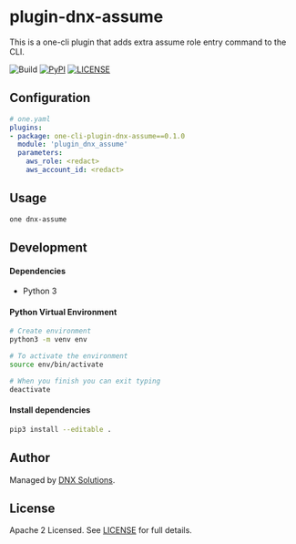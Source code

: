 # plugin-dnx-assume

This is a one-cli plugin that adds extra assume role entry command to the CLI.

![Build](https://github.com/DNXLabs/plugin-dnx-assume/workflows/Build/badge.svg)
[![PyPI](https://badge.fury.io/py/one-cli-plugin-dnx-assume.svg)](https://pypi.python.org/pypi/one-cli-plugin-dnx-assume/)
[![LICENSE](https://img.shields.io/github/license/DNXLabs/plugin-dnx-assume)](https://github.com/DNXLabs/plugin-dnx-assume/blob/master/LICENSE)


## Configuration

```yaml
# one.yaml
plugins:
- package: one-cli-plugin-dnx-assume==0.1.0
  module: 'plugin_dnx_assume'
  parameters:
    aws_role: <redact>
    aws_account_id: <redact>
```

## Usage

```bash
one dnx-assume
```

## Development

#### Dependencies

- Python 3

#### Python Virtual Environment

```bash
# Create environment
python3 -m venv env

# To activate the environment
source env/bin/activate

# When you finish you can exit typing
deactivate
```

#### Install dependencies

```bash
pip3 install --editable .
```

## Author

Managed by [DNX Solutions](https://github.com/DNXLabs).

## License

Apache 2 Licensed. See [LICENSE](https://github.com/DNXLabs/plugin-dnx-assume/blob/master/LICENSE) for full details.